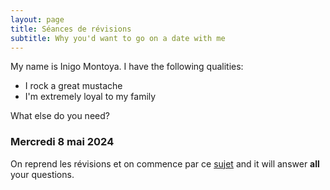 ```yaml
---
layout: page
title: Séances de révisions
subtitle: Why you'd want to go on a date with me
---
```


My name is Inigo Montoya. I have the following qualities:

- I rock a great mustache
- I'm extremely loyal to my family

What else do you need?

### Mercredi 8 mai 2024

On reprend les révisions et on commence par ce [sujet](https://en.wikipedia.org/wiki/The_Princess_Bride_%28film%29) and it will answer **all** your questions.

